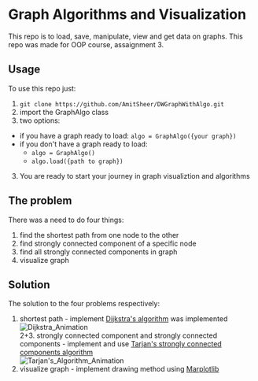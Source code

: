 # Graph Algorithms and Visualization

This repo is to load, save, manipulate, view and get data on graphs.
This repo was made for OOP course, assaignment 3.

## Usage 
To use this repo just:
1.  `git clone https://github.com/AmitSheer/DWGraphWithAlgo.git`
2. import the GraphAlgo class
3. two options:
  * if you have a graph ready to load: `algo = GraphAlgo({your graph})`
  * if you don't have a graph ready to load: 
    * `algo = GraphAlgo()`
    * `algo.load({path to graph})`
3. You are ready to start your journey in graph visualiztion and algorithms

## The problem
There was a need to do four things:
1. find the shortest path from one node to the other
2. find strongly connected component of a specific node
3. find all strongly connected components in graph
4. visualize graph

## Solution
The solution to the four problems respectively:
1. shortest path - implement  [Dijkstra's algorithm](https://en.wikipedia.org/wiki/Dijkstra%27s_algorithm) was implemented\
![Dijkstra_Animation](https://user-images.githubusercontent.com/26150015/104007154-2d3d0600-51b0-11eb-8810-f781918ff473.gif)\
2+3. strongly connected component and strongly connected components - implement and use [Tarjan's strongly connected components algorithm](https://en.wikipedia.org/wiki/Tarjan%27s_strongly_connected_components_algorithm)\
![Tarjan's_Algorithm_Animation](https://user-images.githubusercontent.com/26150015/104006689-7fc9f280-51af-11eb-8ed0-85d8c7c79bde.gif)
4. visualize graph - implement drawing method using [Marplotlib](https://matplotlib.org/index.html)
